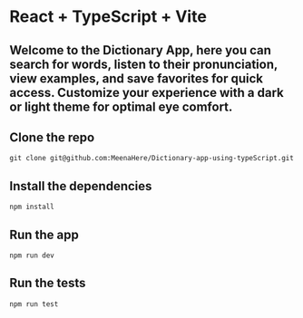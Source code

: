 # React + TypeScript + Vite
## Welcome to the Dictionary App, here you can search for words, listen to their pronunciation, view examples, and save favorites for quick access. Customize your experience with a dark or light theme for optimal eye comfort.

## Clone the repo

`git clone git@github.com:MeenaHere/Dictionary-app-using-typeScript.git`

## Install the dependencies
`npm install`

## Run the app
`npm run dev`

## Run the tests
`npm run test`
